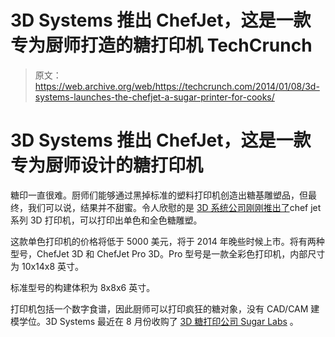 # 3D Systems 推出 ChefJet，这是一款专为厨师打造的糖打印机 TechCrunch

> 原文：<https://web.archive.org/web/https://techcrunch.com/2014/01/08/3d-systems-launches-the-chefjet-a-sugar-printer-for-cooks/>

# 3D Systems 推出 ChefJet，这是一款专为厨师设计的糖打印机

糖印一直很难。厨师们能够通过黑掉标准的塑料打印机创造出糖基雕塑品，但最终，我们可以说，结果并不甜蜜。令人欣慰的是 [3D 系统公司刚刚推出了](https://web.archive.org/web/20221209190110/http://www.3dsystems.com/press-releases/3d-systems-sweetens-its-offering-new-chefjettm-3d-printer-series)chef jet 系列 3D 打印机，可以打印出单色和全色糖雕塑。

这款单色打印机的价格将低于 5000 美元，将于 2014 年晚些时候上市。将有两种型号，ChefJet 3D 和 ChefJet Pro 3D。Pro 型号是一款全彩色打印机，内部尺寸为 10x14x8 英寸。

标准型号的构建体积为 8x8x6 英寸。

打印机包括一个数字食谱，因此厨师可以打印疯狂的糖对象，没有 CAD/CAM 建模学位。3D Systems 最近在 8 月份收购了 [3D 糖打印公司 Sugar Labs](https://web.archive.org/web/20221209190110/https://beta.techcrunch.com/2013/09/10/sweet-deal-3d-systems-buys-la-based-sugar-lab/) 。